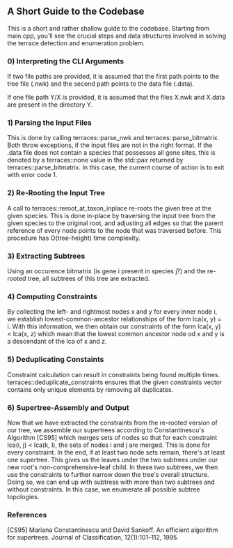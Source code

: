 ## A Short Guide to the Codebase

This is a short and rather shallow guide to the codebase. Starting from main.cpp, you'll see the crucial steps and data structures involved in solving the terrace detection and enumeration problem.

### 0) Interpreting the CLI Arguments
If two file paths are provided, it is assumed that the first path points to the tree file (.nwk) and the second path points to the data file (.data).

If one file path Y/X is provided, it is assumed that the files X.nwk and X.data are present in the directory Y.

### 1) Parsing the Input Files
This is done by calling terraces::parse_nwk and terraces::parse_bitmatrix. Both throw exceptions, if the input files are not in the right format. If the .data file does not contain a species that possesses all gene sites, this is denoted by a terraces::none value in the std::pair returned by terraces::parse_bitmatrix. In this case, the current course of action is to exit with error code 1.

### 2) Re-Rooting the Input Tree
A call to terraces::reroot_at_taxon_inplace re-roots the given tree at the given species. This is done in-place by traversing the input tree from the given species to the original root, and adjusting all edges so that the parent reference of every node points to the node that was traversed before. This procedure has O(tree-height) time complexity.

### 3) Extracting Subtrees
Using an occurence bitmatrix (is gene i present in species j?) and the re-rooted tree, all subtrees of this tree are extracted.

### 4) Computing Constraints
By collecting the left- and rightmost nodes x and y for every inner node i, we establish lowest-common-ancestor relationships of the form lca(x, y) = i. With this information, we then obtain our constraints of the form lca(x, y) < lca(x, z) which mean that the lowest common ancestor node od x and y is a descendant of the lca of x and z.

### 5) Deduplicating Constaints
Constraint calculation can result in constraints being found multiple times. terraces::deduplicate_constraints ensures that the given constraints vector contains only unique elements by removing all duplicates. 

### 6) Supertree-Assembly and Output
Now that we have extracted the constraints from the re-rooted version of our tree, we assemble our supertrees according to Constantinescu's Algorithm [CS95] which merges sets of nodes so that for each constraint lca(i, j) < lca(k, l), the sets of nodes i and j are merged. This is done for every constraint. In the end, if at least two node sets remain, there's at least one supertree. This gives us the leaves under the two subtrees under our new root's non-comprehensive-leaf child. In these two subtrees, we then use the constraints to further narrow down the tree's overall structure. Doing so, we can end up with subtress with more than two subtrees and without constraints. In this case, we enumerate all possible subtree topologies.


### References
[CS95] Mariana Constantinescu and David Sankoff. An efficient algorithm for supertrees. Journal of Classification, 12(1):101–112, 1995.